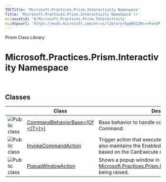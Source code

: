 ```yaml
---
TOCTitle: 'Microsoft.Practices.Prism.Interactivity Namespace'
Title: 'Microsoft.Practices.Prism.Interactivity Namespace ()'
ms:assetid: 'N:Microsoft.Practices.Prism.Interactivity'
ms:mtpsurl: 'https://msdn.microsoft.com/en-us/library/Gg406220(v=PandP.50)'
---
```


Prism Class Library

Microsoft.Practices.Prism.Interactivity Namespace
=================================================

 

Classes
-------

<span id="classToggle"></span>
<table>
<colgroup>
<col width="33%" />
<col width="33%" />
<col width="33%" />
</colgroup>
<thead>
<tr class="header">
<th> </th>
<th>Class</th>
<th>Description</th>
</tr>
</thead>
<tbody>
<tr class="odd">
<td><img src="https://msdn.microsoft.com/en-us/Gg406220.pubclass(en-us,PandP.50).gif" title="Public class" /></td>
<td><a href="https://msdn.microsoft.com/t:microsoft.practices.prism.interactivity.commandbehaviorbase%601">CommandBehaviorBase&lt;(Of &lt;(T&gt;)&gt;)</a></td>
<td><div class="summary">
Base behavior to handle connecting a <a href="http://msdn2.microsoft.com/en-us/library/ms609826">Control</a> to a Command.
</div></td>
</tr>
<tr class="even">
<td><img src="https://msdn.microsoft.com/en-us/Gg406220.pubclass(en-us,PandP.50).gif" title="Public class" /></td>
<td><a href="https://msdn.microsoft.com/t:microsoft.practices.prism.interactivity.invokecommandaction">InvokeCommandAction</a></td>
<td><div class="summary">
Trigger action that executes a command when invoked. It also maintains the Enabled state of the target control based on the CanExecute method of the command.
</div></td>
</tr>
<tr class="odd">
<td><img src="https://msdn.microsoft.com/en-us/Gg406220.pubclass(en-us,PandP.50).gif" title="Public class" /></td>
<td><a href="https://msdn.microsoft.com/t:microsoft.practices.prism.interactivity.popupwindowaction">PopupWindowAction</a></td>
<td><div class="summary">
Shows a popup window in response to an <a href="https://msdn.microsoft.com/n:microsoft.practices.prism.interactivity.interactionrequest">Microsoft.Practices.Prism.Interactivity.InteractionRequest</a> being raised.
</div></td>
</tr>
</tbody>
</table>
